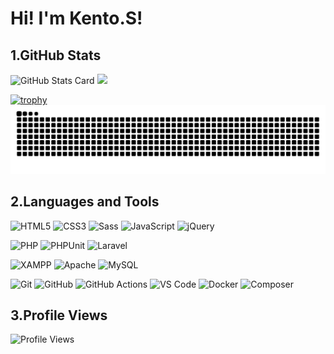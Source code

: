 # Hi! I'm Kento.S!

## 1.GitHub Stats

![GitHub Stats Card](https://github-readme-stats-wizlite.vercel.app/api?username=Kento01465&theme=transparent)
![](https://github-readme-stats.vercel.app/api/top-langs?username=Kento01465&show_icons=true&locale=en&layout=compact)

[![trophy](https://github-profile-trophy.vercel.app/?username=Kento01465)](https://github.com/ryo-ma/github-profile-trophy)
![](https://raw.githubusercontent.com/Kento01465/Kento01465/output/github-contribution-grid-snake.svg)

## 2.Languages and Tools

![HTML5](https://img.shields.io/badge/-HTML5-E34F26?style=flat-square&logo=html5&logoColor=white)
![CSS3](https://img.shields.io/badge/-CSS3-1572B6?style=flat-square&logo=css3&logoColor=white)
![Sass](https://img.shields.io/badge/-Sass-CC6699?style=flat-square&logo=sass&logoColor=white)
![JavaScript](https://img.shields.io/badge/-JavaScript-F7DF1E?style=flat-square&logo=javascript&logoColor=black)
![jQuery](https://img.shields.io/badge/-jQuery-0769AD?style=flat-square&logo=jquery&logoColor=white)

![PHP](https://img.shields.io/badge/-PHP-777BB4?style=flat-square&logo=php&logoColor=white)
![PHPUnit](https://img.shields.io/badge/-PHPUnit-3776AB?style=flat-square&logo=php&logoColor=white)
![Laravel](https://img.shields.io/badge/-Laravel-FF2D20?style=flat-square&logo=laravel&logoColor=white)

![XAMPP](https://img.shields.io/badge/-XAMPP-FB7A24?style=flat-square&logo=xampp&logoColor=white)
![Apache](https://img.shields.io/badge/-Apache-D22128?style=flat-square&logo=apache&logoColor=white)
![MySQL](https://img.shields.io/badge/-MySQL-4479A1?style=flat-square&logo=mysql&logoColor=white)

![Git](https://img.shields.io/badge/-Git-F05032?style=flat-square&logo=git&logoColor=white)
![GitHub](https://img.shields.io/badge/-GitHub-181717?style=flat-square&logo=github&logoColor=white)
![GitHub Actions](https://img.shields.io/badge/-GitHub%20Actions-2088FF?style=flat-square&logo=github-actions&logoColor=white)
![VS Code](https://img.shields.io/badge/-VS%20Code-007ACC?style=flat-square&logo=visual-studio-code&logoColor=white)
![Docker](https://img.shields.io/badge/-Docker-2496ED?style=flat-square&logo=docker&logoColor=white)
![Composer](https://img.shields.io/badge/-Composer-885630?style=flat-square&logo=composer&logoColor=white)


## 3.Profile Views

![Profile Views](https://komarev.com/ghpvc/?username=Kento01465)

